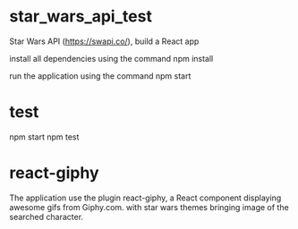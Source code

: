# star_wars_api_test
Star Wars API (https://swapi.co/), build a React app

install all dependencies using the command npm install

run the application using the command npm start

# test

npm start
npm test

# react-giphy

The application use the plugin react-giphy, a React component displaying awesome gifs from Giphy.com. with star 
wars themes bringing image of the searched character.